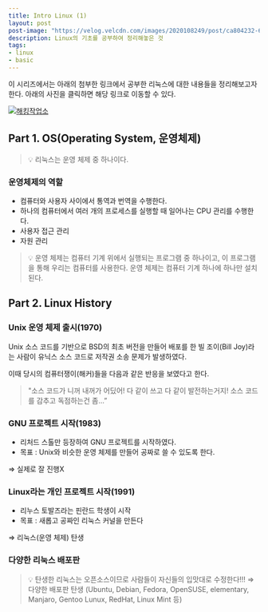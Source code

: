 ```yaml
---
title: Intro Linux (1)
layout: post
post-image: "https://velog.velcdn.com/images/2020108249/post/ca804232-601f-42b0-baf0-2bb7c2213e28/image.png"
description: Linux의 기초를 공부하여 정리해놓은 것
tags:
- linux
- basic
---
```


이 시리즈에서는 아래의 첨부한 링크에서 공부한 리눅스에 대한 내용들을 정리해보고자 한다. 아래의 사진을 클릭하면 해당 링크로 이동할 수 있다.

[![해킹작업소](https://velog.velcdn.com/images/2020108249/post/ca804232-601f-42b0-baf0-2bb7c2213e28/image.png)](https://cafe.naver.com/officialsegfault "네이버 블로그 '해킹작업소'")
## Part 1. OS(Operating System, 운영체제)

>💡 리눅스는 운영 체제 중 하나이다.

### 운영체제의 역할

- 컴퓨터와 사용자 사이에서 통역과 번역을 수행한다.
- 하나의 컴퓨터에서 여러 개의 프로세스를 실행할 때 일어나는 CPU 관리를 수행한다.
- 사용자 접근 관리
- 자원 관리

>💡 운영 체제는 컴퓨터 기계 위에서 실행되는 프로그램 중 하나이고, 이 프로그램을 통해 우리는 컴퓨터를 사용한다.
>운영 체제는 컴퓨터 기계 하나에 하나만 설치된다.

## Part 2. Linux History

### Unix 운영 체제 출시(1970)
Unix 소스 코드를 기반으로 BSD의 최초 버전을 만들어 배포를 한 빌 조이(Bill Joy)라는 사람이 유닉스 소스 코드로 저작권 소송 문제가 발생하였다.

이때 당시의 컴퓨터쟁이(해커)들을 다음과 같은 반응을 보였다고 한다.
> "소스 코드가 니꺼 내꺼가 어딨어! 다 같이 쓰고 다 같이 발전하는거지! 소스 코드를 감추고 독점하는건 좀...”

### GNU 프로젝트 시작(1983)

- 리처드 스톨만 등장하여 GNU 프로젝트를 시작하였다.
- 목표 : Unix와 비슷한 운영 체제를 만들어 공짜로 쓸 수 있도록 한다.

⇒ 실제로 잘 진행X

### Linux라는 개인 프로젝트 시작(1991)

- 리누스 토발즈라는 핀란드 학생이 시작
- 목표 : 새롭고 공짜인 리눅스 커널을 만든다

⇒ 리눅스(운영 체제) 탄생

### 다양한 리눅스 배포판
>💡 탄생한 리눅스는 오픈소스이므로 사람들이 자신들의 입맛대로 수정한다!!! 
⇒ 다양한 배포판 탄생 (Ubuntu, Debian, Fedora, OpenSUSE, elementary, Manjaro, Gentoo Lunux, RedHat, Linux Mint 등)